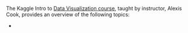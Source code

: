 The Kaggle Intro to [Data Visualization course](https://www.kaggle.com/learn/data-visualization), taught by instructor, Alexis Cook, provides an overview of the following topics:

* 
